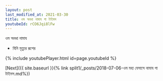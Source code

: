 ```yaml
---
layout: post
last_modified_at: 2021-03-30
title: ওম অবধা নামায গা টাইমস
youtubeId: rCO6Jqi8lFw
---
```

 
 
 ওম অবধা নামায  
 
 -  যিনি মৃত্যুর রূপের 
 
  
 
  
 
 
 
 
 
 


{% include youtubePlayer.html id=page.youtubeId %}
 
[Next]({{ site.baseurl }}{% link  split1/_posts/2018-07-06-ওম মহা যেসাসে নামায গা টাইমস.md%})
 
